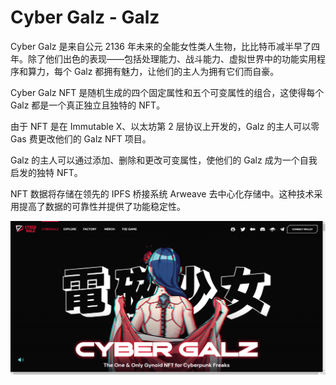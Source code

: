 # Cyber Galz - Galz

Cyber Galz 是来自公元 2136 年未来的全能女性类人生物，比比特币减半早了四年。除了他们出色的表现——包括处理能力、战斗能力、虚拟世界中的功能实用程序和算力，每个 Galz 都拥有魅力，让他们的主人为拥有它们而自豪。

Cyber Galz NFT 是随机生成的四个固定属性和五个可变属性的组合，这使得每个 Galz 都是一个真正独立且独特的 NFT。

由于 NFT 是在 Immutable X、以太坊第 2 层协议上开发的，Galz 的主人可以零 Gas 费更改他们的 Galz NFT 项目。

Galz 的主人可以通过添加、删除和更改可变属性，使他们的 Galz 成为一个自我启发的独特 NFT。

NFT 数据将存储在领先的 IPFS 桥接系统 Arweave 去中心化存储中。这种技术采用提高了数据的可靠性并提供了功能稳定性。

![nft](1661791919147.png)
